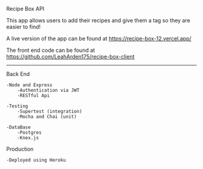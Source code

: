 Recipe Box API

This app allows users to add their recipes and give them a tag so they are easier to find!

A live version of the app can be found at https://recipe-box-12.vercel.app/

The front end code can be found at https://github.com/LeahArden175/recipe-box-client

-------------------------

Back End

    -Node and Express
        -Authentication via JWT
        -RESTful Api

    -Testing
        -Supertest (integration)
        -Mocha and Chai (unit)

    -DataBase    
        -Postgres
        -Knex.js

Production

    -Deployed using Heroku
